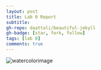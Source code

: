 ```yaml
---
layout: post
title: Lab 0 Report
subtitle:
gh-repo: daattali/beautiful-jekyll
gh-badge: [star, fork, follow]
tags: [lab 0]
comments: true
---
```


![watercolorimage](https://github.com/austraea/austraea.github.io/blob/master/assets/watercolorimage.jpg)
